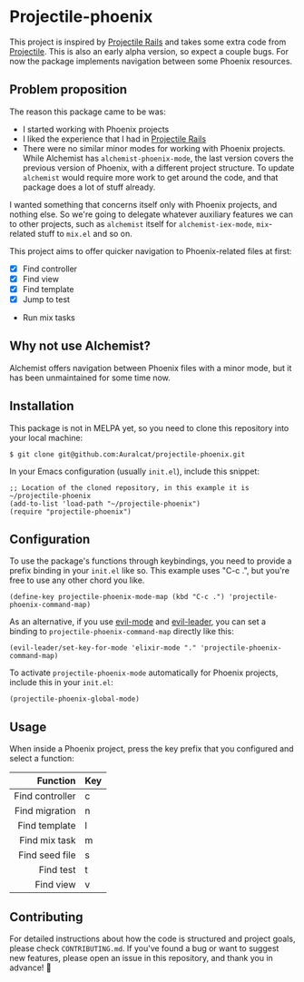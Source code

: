 # Projectile-phoenix
This project is inspired by [Projectile Rails](https://github.com/asok/projectile-rails) and takes some extra code from [Projectile](https://github.com/bbatsov/projectile).
This is also an early alpha version, so expect a couple bugs.
For now the package implements navigation between some Phoenix resources.

## Problem proposition
The reason this package came to be was:

- I started working with Phoenix projects
- I liked the experience that I had in [Projectile Rails](https://github.com/asok/projectile-rails)
- There were no similar minor modes for working with Phoenix projects.
  While Alchemist has `alchemist-phoenix-mode`, the last version covers the
  previous version of Phoenix, with a different project structure.
  To update `alchemist` would require more work to get around the code, and that package does a lot of stuff already.

I wanted something that concerns itself only with Phoenix projects, and nothing else.
So we're going to delegate whatever auxiliary features we can to other projects, such as `alchemist` itself for `alchemist-iex-mode`, `mix`-related stuff to `mix.el` and so on.

This project aims to offer quicker navigation to Phoenix-related files at first:

- [X] Find controller
- [X] Find view
- [X] Find template
- [X] Jump to test
- Run mix tasks

## Why not use Alchemist?
Alchemist offers navigation between Phoenix files with a minor mode, but it has been unmaintained for some time now.

## Installation
This package is not in MELPA yet, so you need to clone this repository into your local machine:

``` shell
$ git clone git@github.com:Auralcat/projectile-phoenix.git
```

In your Emacs configuration (usually `init.el`), include this snippet:

``` emacs-lisp
;; Location of the cloned repository, in this example it is ~/projectile-phoenix
(add-to-list 'load-path "~/projectile-phoenix")
(require "projectile-phoenix")
```
## Configuration
To use the package's functions through keybindings, you need to provide a prefix binding in your `init.el` like so.
This example uses "C-c .", but you're free to use any other chord you like.
``` emacs-lisp
(define-key projectile-phoenix-mode-map (kbd "C-c .") 'projectile-phoenix-command-map)
```

As an alternative, if you use [evil-mode](https://github.com/emacs-evil/evil) and [evil-leader](https://github.com/emacs-evil/evil), you can set a binding to `projectile-phoenix-command-map` directly like this:
``` emacs-lisp
(evil-leader/set-key-for-mode 'elixir-mode "." 'projectile-phoenix-command-map)
```

To activate `projectile-phoenix-mode` automatically for Phoenix projects, include this in your `init.el`:
``` emacs-lisp
(projectile-phoenix-global-mode)
```

## Usage
When inside a Phoenix project, press the key prefix that you configured and select a function:

| Function | Key        |
|-----------------:|----|
| Find controller | c  |
| Find migration | n  |
| Find template | l  |
| Find mix task | m  |
| Find seed file | s  |
| Find test | t  |
| Find view | v  |

## Contributing
For detailed instructions about how the code is structured and project goals, please check `CONTRIBUTING.md`.
If you've found a bug or want to suggest new features, please open an issue in this repository, and thank you in advance! 💜
